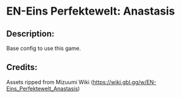 # EN-Eins Perfektewelt: Anastasis

## Description: 

Base config to use this game.

## Credits: 

Assets ripped from Mizuumi Wiki (https://wiki.gbl.gg/w/EN-Eins_Perfektewelt_Anastasis)

